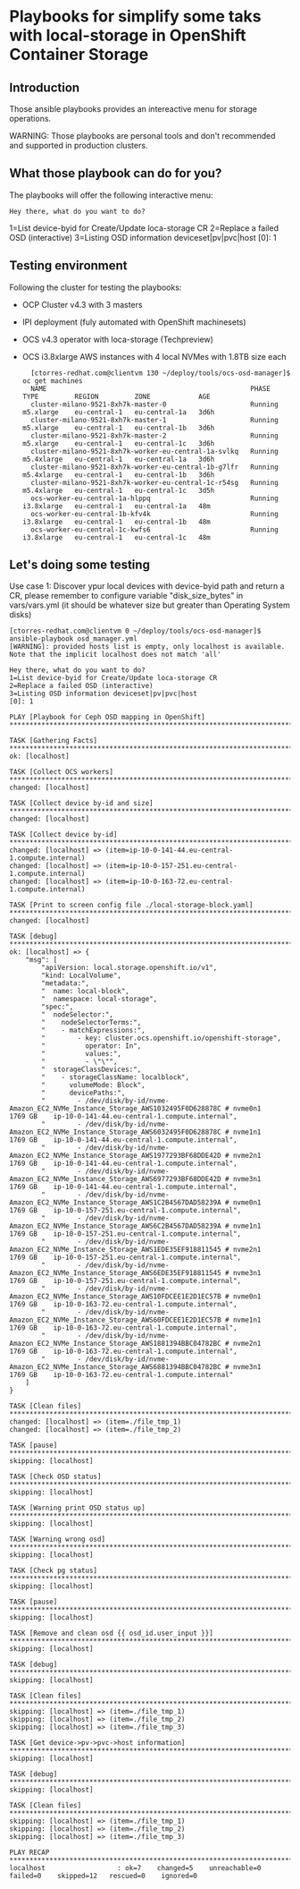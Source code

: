 # Playbooks for simplify some taks with local-storage in OpenShift Container Storage

## Introduction 
Those ansible playbooks provides an intereactive menu for storage operations.

WARNING: Those playbooks are personal tools and don't recommended and supported in production clusters.

## What those playbook can do for you?
The playbooks will offer the following interactive menu:
    
    Hey there, what do you want to do?
1=List device-byid for Create/Update loca-storage CR
2=Replace a failed OSD (interactive)
3=Listing OSD information deviceset|pv|pvc|host
 [0]: 1

## Testing environment
Following the cluster for testing the playbooks:
* OCP Cluster v4.3 with 3 masters
* IPI deployment (fuly automated with OpenShift machinesets)
* OCS v4.3 operator with loca-storage (Techpreview)
* OCS i3.8xlarge AWS instances with 4 local NVMes with 1.8TB size each  
    
     
        [ctorres-redhat.com@clientvm 130 ~/deploy/tools/ocs-osd-manager]$ oc get machines
        NAME                                                   PHASE     TYPE         REGION         ZONE            AGE
        cluster-milano-9521-8xh7k-master-0                     Running   m5.xlarge    eu-central-1   eu-central-1a   3d6h
        cluster-milano-9521-8xh7k-master-1                     Running   m5.xlarge    eu-central-1   eu-central-1b   3d6h
        cluster-milano-9521-8xh7k-master-2                     Running   m5.xlarge    eu-central-1   eu-central-1c   3d6h
        cluster-milano-9521-8xh7k-worker-eu-central-1a-svlkq   Running   m5.4xlarge   eu-central-1   eu-central-1a   3d6h
        cluster-milano-9521-8xh7k-worker-eu-central-1b-g7lfr   Running   m5.4xlarge   eu-central-1   eu-central-1b   3d6h
        cluster-milano-9521-8xh7k-worker-eu-central-1c-r54sg   Running   m5.4xlarge   eu-central-1   eu-central-1c   3d5h
        ocs-worker-eu-central-1a-hlppq                         Running   i3.8xlarge   eu-central-1   eu-central-1a   48m
        ocs-worker-eu-central-1b-kfv4k                         Running   i3.8xlarge   eu-central-1   eu-central-1b   48m
        ocs-worker-eu-central-1c-kwfs6                         Running   i3.8xlarge   eu-central-1   eu-central-1c   48m

## Let's doing some testing

Use case 1: Discover ypur local devices with device-byid path and return a CR, please remember to configure variable "disk_size_bytes" in vars/vars.yml (it should be whatever size but greater than Operating System disks)

    [ctorres-redhat.com@clientvm 0 ~/deploy/tools/ocs-osd-manager]$ ansible-playbook osd_manager.yml
    [WARNING]: provided hosts list is empty, only localhost is available. Note that the implicit localhost does not match 'all'

    Hey there, what do you want to do?
    1=List device-byid for Create/Update loca-storage CR
    2=Replace a failed OSD (interactive)
    3=Listing OSD information deviceset|pv|pvc|host
    [0]: 1

    PLAY [Playbook for Ceph OSD mapping in OpenShift] ************************************************************************************************************************************************************************

    TASK [Gathering Facts] ***************************************************************************************************************************************************************************************************
    ok: [localhost]

    TASK [Collect OCS workers] ***********************************************************************************************************************************************************************************************
    changed: [localhost]

    TASK [Collect device by-id and size] *************************************************************************************************************************************************************************************
    changed: [localhost]

    TASK [Collect device by-id] **********************************************************************************************************************************************************************************************
    changed: [localhost] => (item=ip-10-0-141-44.eu-central-1.compute.internal)
    changed: [localhost] => (item=ip-10-0-157-251.eu-central-1.compute.internal)
    changed: [localhost] => (item=ip-10-0-163-72.eu-central-1.compute.internal)

    TASK [Print to screen config file ./local-storage-block.yaml] ************************************************************************************************************************************************************
    changed: [localhost]

    TASK [debug] *************************************************************************************************************************************************************************************************************
    ok: [localhost] => {
        "msg": [
            "apiVersion: local.storage.openshift.io/v1",
            "kind: LocalVolume",
            "metadata:",
            "  name: local-block",
            "  namespace: local-storage",
            "spec:",
            "  nodeSelector:",
            "    nodeSelectorTerms:",
            "    - matchExpressions:",
            "        - key: cluster.ocs.openshift.io/openshift-storage",
            "          operator: In",
            "          values:",
            "          - \"\"",
            "  storageClassDevices:",
            "    - storageClassName: localblock",
            "      volumeMode: Block",
            "      devicePaths:",
            "        - /dev/disk/by-id/nvme-Amazon_EC2_NVMe_Instance_Storage_AWS1032495F0D628878C # nvme0n1    1769 GB    ip-10-0-141-44.eu-central-1.compute.internal",
            "        - /dev/disk/by-id/nvme-Amazon_EC2_NVMe_Instance_Storage_AWS6032495F0D628878C # nvme1n1    1769 GB    ip-10-0-141-44.eu-central-1.compute.internal",
            "        - /dev/disk/by-id/nvme-Amazon_EC2_NVMe_Instance_Storage_AWS1977293BF68DDE42D # nvme2n1    1769 GB    ip-10-0-141-44.eu-central-1.compute.internal",
            "        - /dev/disk/by-id/nvme-Amazon_EC2_NVMe_Instance_Storage_AWS6977293BF68DDE42D # nvme3n1    1769 GB    ip-10-0-141-44.eu-central-1.compute.internal",
            "        - /dev/disk/by-id/nvme-Amazon_EC2_NVMe_Instance_Storage_AWS1C2B4567DAD58239A # nvme0n1    1769 GB    ip-10-0-157-251.eu-central-1.compute.internal",
            "        - /dev/disk/by-id/nvme-Amazon_EC2_NVMe_Instance_Storage_AWS6C2B4567DAD58239A # nvme1n1    1769 GB    ip-10-0-157-251.eu-central-1.compute.internal",
            "        - /dev/disk/by-id/nvme-Amazon_EC2_NVMe_Instance_Storage_AWS1EDE35EF918811545 # nvme2n1    1769 GB    ip-10-0-157-251.eu-central-1.compute.internal",
            "        - /dev/disk/by-id/nvme-Amazon_EC2_NVMe_Instance_Storage_AWS6EDE35EF918811545 # nvme3n1    1769 GB    ip-10-0-157-251.eu-central-1.compute.internal",
            "        - /dev/disk/by-id/nvme-Amazon_EC2_NVMe_Instance_Storage_AWS10FDCEE1E2D1EC57B # nvme0n1    1769 GB    ip-10-0-163-72.eu-central-1.compute.internal",
            "        - /dev/disk/by-id/nvme-Amazon_EC2_NVMe_Instance_Storage_AWS60FDCEE1E2D1EC57B # nvme1n1    1769 GB    ip-10-0-163-72.eu-central-1.compute.internal",
            "        - /dev/disk/by-id/nvme-Amazon_EC2_NVMe_Instance_Storage_AWS1881394BBC04782BC # nvme2n1    1769 GB    ip-10-0-163-72.eu-central-1.compute.internal",
            "        - /dev/disk/by-id/nvme-Amazon_EC2_NVMe_Instance_Storage_AWS6881394BBC04782BC # nvme3n1    1769 GB    ip-10-0-163-72.eu-central-1.compute.internal"
        ]
    }

    TASK [Clean files] *******************************************************************************************************************************************************************************************************
    changed: [localhost] => (item=./file_tmp_1)
    changed: [localhost] => (item=./file_tmp_2)

    TASK [pause] *************************************************************************************************************************************************************************************************************
    skipping: [localhost]

    TASK [Check OSD status] **************************************************************************************************************************************************************************************************
    skipping: [localhost]

    TASK [Warning print OSD status up] ***************************************************************************************************************************************************************************************
    skipping: [localhost]

    TASK [Warning wrong osd] *************************************************************************************************************************************************************************************************
    skipping: [localhost]

    TASK [Check pg status] ***************************************************************************************************************************************************************************************************
    skipping: [localhost]

    TASK [pause] *************************************************************************************************************************************************************************************************************
    skipping: [localhost]

    TASK [Remove and clean osd {{ osd_id.user_input }}] **********************************************************************************************************************************************************************
    skipping: [localhost]

    TASK [debug] *************************************************************************************************************************************************************************************************************
    skipping: [localhost]

    TASK [Clean files] *******************************************************************************************************************************************************************************************************
    skipping: [localhost] => (item=./file_tmp_1)
    skipping: [localhost] => (item=./file_tmp_2)
    skipping: [localhost] => (item=./file_tmp_3)

    TASK [Get device->pv->pvc->host information] *****************************************************************************************************************************************************************************
    skipping: [localhost]

    TASK [debug] *************************************************************************************************************************************************************************************************************
    skipping: [localhost]

    TASK [Clean files] *******************************************************************************************************************************************************************************************************
    skipping: [localhost] => (item=./file_tmp_1)
    skipping: [localhost] => (item=./file_tmp_2)
    skipping: [localhost] => (item=./file_tmp_3)

    PLAY RECAP ***************************************************************************************************************************************************************************************************************
    localhost                  : ok=7    changed=5    unreachable=0    failed=0    skipped=12   rescued=0    ignored=0
